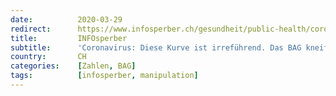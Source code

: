 ```yaml
---
date:          2020-03-29
redirect:      https://www.infosperber.ch/gesundheit/public-health/coronavirus-diese-kurve-ist-irrefuehrend-das-bag-kneift/
title:         INFOsperber
subtitle:      'Coronavirus: Diese Kurve ist irreführend. Das BAG kneift.'
country:       CH
categories:    [Zahlen, BAG]
tags:          [infosperber, manipulation]
---
```

